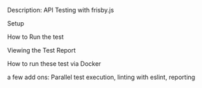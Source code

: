 Description: API Testing with frisby.js

Setup

How  to  Run the  test

Viewing the Test Report

How to run these test via Docker

a few add ons: Parallel test execution, linting with eslint, reporting

